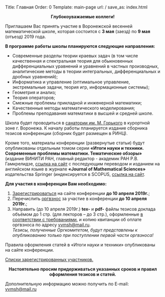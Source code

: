 Title: Главная
Order: 0
Template: main-page
url: /
save_as: index.html

**<center>Глубокоуважаемые коллеги!</center>**

Приглашаем Вас принять участие в Воронежской весенней математической школе, которая состоится с **3 мая** (заезд) по **9 мая** (отъезд) 2019 года.

**В программе работы школы планируются следующие направления:**

* Современные разделы теории краевых задач (в том числе качественная и спектральная теория для обыкновенных дифференциальных уравнений и уравнений в частных производных, аналитические методы в теории интегральных, дифференциальных и дробных уравнений);
* Информатика и управление (оптимальное управление, экстремальные задачи, теория игр, информационные системы);
* Геометрия и анализ;
* Теория операторов;
* Смежные проблемы прикладной и инженерной математики;
* Качественные методы математического моделирования;
* Проблемы преподавания математики в высшей и средней школе.

Школа будет проводиться в [санатории им. М. Горького](http://xn--80aajaxgitkdbbseft1p.xn--p1ai/) в курортной зоне г. Воронежа. К началу работы планируется издание сборника тезисов конференции (сборник будет размещен в РИНЦ).

Кроме того, материалы конференции (развернутые статьи) будут опубликованы отдельным томом серии **«Итоги науки и техники. Современные проблемы математики. Тематические обзоры»** (издание ВИНИТИ РАН, главный редактор - академик РАН Р.В. Гамкрелидзе, [ссылка на сайт](http://www.mathnet.ru/php/journal.phtml?jrnid=into&option_lang=rus) с последующим переводом и изданием на английском языке в журнале **«Journal of Mathematical Sciences»** издательства Springer (индексируется в SCOPUS, [ссылка на сайт](http://link.springer.com/journal/10958).

**Для участия в конференции Вам необходимо:**

1. [Зарегистрироваться](/registration) на сайте конференции **до 10 апреля 2019г.**;
2. Перечислить [оргвзнос](/contribution) за участие в конференции **до 10 апреля 2019г.**;
3. Направить (до 10 апреля 2019г.) **tex-** и **pdf-** файлы тезисов доклада объёмом до 1 стр. (для лекторов – до 3 стр.), оформленные [в соответствии с требованиями](/rules), и копию квитанции об оплате оргвзноса по адресу [vvmsh@mail.ru](mailto:vvmsh@mail.ru).  
*Тезисы, полученные Оргкомитетом, будут представлены к опубликованию только при поступлении первой части оргвзноса!*

Правила оформления статей в «Итоги науки и техники» опубликованы на сайте конференции.

[Списки зарегистрированных участников.](/list)

**<center>Настоятельно просим придерживаться указанных сроков и правил оформления тезисов и статей.</center>**

Дополнительную информацию можно получить по E-mail: [vvmsh@mail.ru](mailto:vvmsh@mail.ru)
